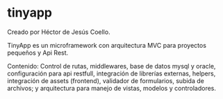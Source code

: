 # tinyapp

Creado por Héctor de Jesús Coello.

TinyApp es un microframework con arquitectura MVC para proyectos pequeños y Api Rest.

Contenido: Control de rutas, middlewares, base de datos mysql y oracle, configuración para api restfull, integración de librerías externas, helpers, integración de assets (frontend), validador de formularios, subida de archivos; y arquitectura para manejo de vistas, modelos y controladores. 
